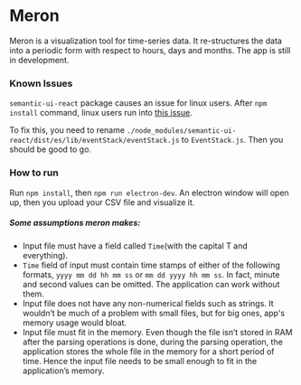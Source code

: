 # Meron

Meron is a visualization tool for time-series data. It re-structures  the data into a periodic form with respect to hours, days and months. The app is still in development. 


### Known Issues

`semantic-ui-react` package causes an issue for linux users. After `npm install` command, linux users run into [this issue](https://github.com/Semantic-Org/Semantic-UI-React/issues/2867).

To fix this, you need to rename `./node_modules/semantic-ui-react/dist/es/lib/eventStack/eventStack.js` to `EventStack.js`. Then you should be good to go.


### How to run

Run `npm install`, then `npm run electron-dev`. An electron window will open up, then you upload your CSV file and visualize it.


##### Some assumptions meron makes:
- Input file must have a field called `Time`(with the capital T and everything).
- `Time` field of input must contain time stamps of either of the following formats, `yyyy mm dd hh mm ss` or `mm dd yyyy hh mm ss`. In fact, minute and second values can be omitted. The application can work without them.
- Input file does not have any non-numerical fields such as strings. It wouldn’t be much of a problem with small files, but for big ones, app's memory usage would bloat.
- Input file must fit in the memory. Even though the file isn’t stored in RAM after the parsing operations is done, during the parsing operation, the application stores the whole file in the memory for a short period of time. Hence the input file needs to be small enough to fit in the application’s memory.